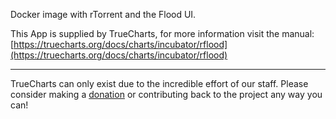 Docker image with rTorrent and the Flood UI.

This App is supplied by TrueCharts, for more information visit the manual: [https://truecharts.org/docs/charts/incubator/rflood](https://truecharts.org/docs/charts/incubator/rflood)

---

TrueCharts can only exist due to the incredible effort of our staff.
Please consider making a [donation](https://truecharts.org/docs/about/sponsor) or contributing back to the project any way you can!
